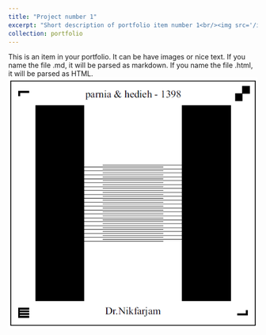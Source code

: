 ```yaml
---
title: "Project number 1"
excerpt: "Short description of portfolio item number 1<br/><img src='/images/1.PNG'>"
collection: portfolio
---
```


This is an item in your portfolio. It can be have images or nice text. If you name the file .md, it will be parsed as markdown. If you name the file .html, it will be parsed as HTML. 
<img src='/images/1.PNG'>
